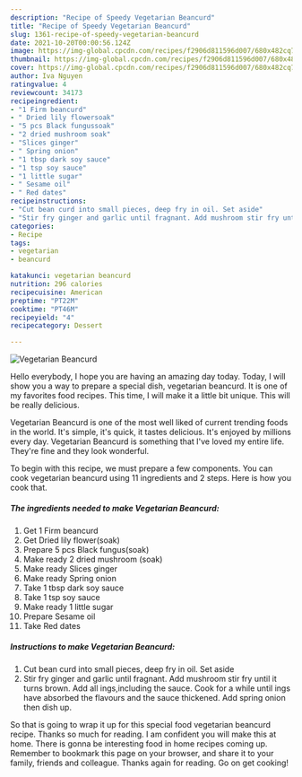```yaml
---
description: "Recipe of Speedy Vegetarian Beancurd"
title: "Recipe of Speedy Vegetarian Beancurd"
slug: 1361-recipe-of-speedy-vegetarian-beancurd
date: 2021-10-20T00:00:56.124Z
image: https://img-global.cpcdn.com/recipes/f2906d811596d007/680x482cq70/vegetarian-beancurd-recipe-main-photo.jpg
thumbnail: https://img-global.cpcdn.com/recipes/f2906d811596d007/680x482cq70/vegetarian-beancurd-recipe-main-photo.jpg
cover: https://img-global.cpcdn.com/recipes/f2906d811596d007/680x482cq70/vegetarian-beancurd-recipe-main-photo.jpg
author: Iva Nguyen
ratingvalue: 4
reviewcount: 34173
recipeingredient:
- "1 Firm beancurd"
- " Dried lily flowersoak"
- "5 pcs Black fungussoak"
- "2 dried mushroom soak"
- "Slices ginger"
- " Spring onion"
- "1 tbsp dark soy sauce"
- "1 tsp soy sauce"
- "1 little sugar"
- " Sesame oil"
- " Red dates"
recipeinstructions:
- "Cut bean curd into small pieces, deep fry in oil. Set aside"
- "Stir fry ginger and garlic until fragnant. Add mushroom stir fry until it turns brown. Add all ings,including the sauce. Cook for a while until ings have absorbed the flavours and the sauce thickened. Add spring onion then dish up."
categories:
- Recipe
tags:
- vegetarian
- beancurd

katakunci: vegetarian beancurd 
nutrition: 296 calories
recipecuisine: American
preptime: "PT22M"
cooktime: "PT46M"
recipeyield: "4"
recipecategory: Dessert

---
```



![Vegetarian Beancurd](https://img-global.cpcdn.com/recipes/f2906d811596d007/680x482cq70/vegetarian-beancurd-recipe-main-photo.jpg)

Hello everybody, I hope you are having an amazing day today. Today, I will show you a way to prepare a special dish, vegetarian beancurd. It is one of my favorites food recipes. This time, I will make it a little bit unique. This will be really delicious.



Vegetarian Beancurd is one of the most well liked of current trending foods in the world. It's simple, it's quick, it tastes delicious. It's enjoyed by millions every day. Vegetarian Beancurd is something that I've loved my entire life. They're fine and they look wonderful.


To begin with this recipe, we must prepare a few components. You can cook vegetarian beancurd using 11 ingredients and 2 steps. Here is how you cook that.

<!--inarticleads1-->

##### The ingredients needed to make Vegetarian Beancurd:

1. Get 1 Firm beancurd
1. Get  Dried lily flower(soak)
1. Prepare 5 pcs Black fungus(soak)
1. Make ready 2 dried mushroom (soak)
1. Make ready Slices ginger
1. Make ready  Spring onion
1. Take 1 tbsp dark soy sauce
1. Take 1 tsp soy sauce
1. Make ready 1 little sugar
1. Prepare  Sesame oil
1. Take  Red dates




<!--inarticleads2-->

##### Instructions to make Vegetarian Beancurd:

1. Cut bean curd into small pieces, deep fry in oil. Set aside
1. Stir fry ginger and garlic until fragnant. Add mushroom stir fry until it turns brown. Add all ings,including the sauce. Cook for a while until ings have absorbed the flavours and the sauce thickened. Add spring onion then dish up.




So that is going to wrap it up for this special food vegetarian beancurd recipe. Thanks so much for reading. I am confident you will make this at home. There is gonna be interesting food in home recipes coming up. Remember to bookmark this page on your browser, and share it to your family, friends and colleague. Thanks again for reading. Go on get cooking!
